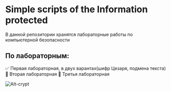 # Simple scripts of the Information protected
В данной репозитории хранятся лабораторные работы по компьютерной безопасности

## По лабораторным:
:white_check_mark: Первая лабораторная, в двух варантах(шифр Цезаря, подмена текста)
:black_square_button: Вторая лабораторная
:black_square_button: Третья лабораторная

![Alt-crypt](https://www.b17.ru/foto/uploaded/upl_1627919611_258166_45rcz.jpg)